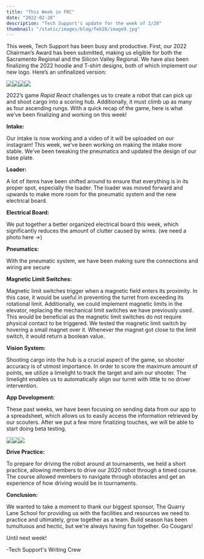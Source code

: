 ```yaml
---
title: "This Week in FRC"
date: "2022-02-28"
description: "Tech Support's update for the week of 2/28"
thumbnail: "/static/images/blog/feb28/image9.jpg"
---
```


This week, Tech Support has been busy and productive. First, our 2022 Chairman’s Award has been submitted, making us eligible for both the Sacramento Regional and the Silicon Valley Regional. We have also been finalizing the 2022 hoodie and T-shirt designs, both of which implement our new logo. Here’s an unfinalized version:

![](/static/images/blog/feb28/image4.jpg)![](/static/images/blog/feb28/image5.jpg)![](/static/images/blog/feb28/image6.jpg)![](/static/images/blog/feb28/image9.jpg)

2022’s game *Rapid React* challenges us to create a robot that can pick up and shoot cargo into a scoring hub. Additionally, it must climb up as many as four ascending rungs. With a quick recap of the game, here is what we’ve been finalizing and working on this week!

**Intake:**

Our intake is now working and a video of it will be uploaded on our instagram! This week, we’ve been working on making the intake more stable. We’ve been tweaking the pneumatics and updated the design of our base plate.

**Loader:**

A lot of items have been shifted around to ensure that everything is in its proper spot, especially the loader. The loader was moved forward and upwards to make more room for the pneumatic system and the new electrical board.

**Electrical Board:**

We put together a better organized electrical board this week, which significantly reduces the amount of clutter caused by wires. (we need a photo here →)

**Pneumatics:**

With the pneumatic system, we have been making sure the connections and wiring are secure

**Magnetic Limit Switches:**

Magnetic limit switches trigger when a magnetic field enters its proximity. In this case, it would be useful in preventing the turret from exceeding its rotational limit. Additionally, we could implement magnetic limits in the elevator, replacing the mechanical limit switches we have previously used. This would be beneficial as the magnetic limit switches do not require physical contact to be triggered. We tested the magnetic limit switch by hovering a small magnet over it. Whenever the magnet got close to the limit switch, it would return a boolean value.

**Vision System:**

Shooting cargo into the hub is a crucial aspect of the game, so shooter accuracy is of utmost importance. In order to score the maximum amount of points, we utilize a limelight to track the target and aim our shooter. The limelight enables us to automatically align our turret with little to no driver intervention.

**App Development:**

These past weeks, we have been focusing on sending data from our app to a spreadsheet, which allows us to easily access the information retrieved by our scouters. After we put a few more finalizing touches, we will be able to start doing beta testing.

![](/static/images/blog/feb28/image3.png)![](/static/images/blog/feb28/image7.png)![](/static/images/blog/feb28/image2.png)

**Drive Practice:**

To prepare for driving the robot around at tournaments, we held a short practice, allowing members to drive our 2020 robot through a timed course. The course allowed members to navigate through obstacles and get an experience of how driving would be in tournaments.

**Conclusion:**

We wanted to take a moment to thank our biggest sponsor, The Quarry Lane School for providing us with the facilities and resources we need to practice and ultimately, grow together as a team. Build season has been tumultuous and hectic, but we're always having fun together. Go Cougars!

Until next week!

-Tech Support's Writing Crew

